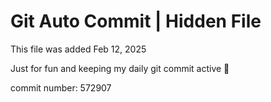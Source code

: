# Git Auto Commit | Hidden File

This file was added Feb 12, 2025

Just for fun and keeping my daily git commit active 🤪

commit number: 572907
